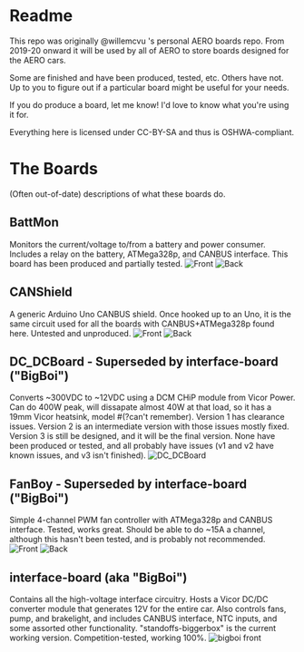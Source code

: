 # Readme

This repo was originally @willemcvu 's personal AERO boards repo. From 2019-20 onward it will be used by all of AERO to store boards designed for the AERO cars.

Some are finished and have been produced, tested, etc. Others have not. Up to you to figure out if a particular board might be useful for your needs.

If you do produce a board, let me know! I'd love to know what you're using it for.

Everything here is licensed under CC-BY-SA and thus is OSHWA-compliant.

# The Boards

(Often out-of-date) descriptions of what these boards do.

## BattMon

Monitors the current/voltage to/from a battery and power consumer. Includes a relay on the battery, ATMega328p, and CANBUS interface. This board has been produced and partially tested.
![Front](https://github.com/willemcvu/AERO-Boards-KiCad/blob/master/BattMon/BattMonV1.1/front.JPG "BattMon")
![Back](https://github.com/willemcvu/AERO-Boards-KiCad/blob/master/BattMon/BattMonV1.1/back.JPG "BattMon")


## CANShield
A generic Arduino Uno CANBUS shield. Once hooked up to an Uno, it is the same circuit used for all the boards with CANBUS+ATMega328p found here. Untested and unproduced.
![Front](https://github.com/willemcvu/AERO-Boards-KiCad/blob/master/CANShield/front.JPG "CanShield")
![Back](https://github.com/willemcvu/AERO-Boards-KiCad/blob/master/CANShield/back.JPG "CanShield")

## DC_DCBoard - Superseded by interface-board ("BigBoi")
Converts ~300VDC to ~12VDC using a DCM CHiP module from Vicor Power. Can do 400W peak, will dissapate almost 40W at that load, so it has a 19mm Vicor heatsink, model #(?can't remember).  Version 1 has clearance issues. Version 2 is an intermediate version with those issues mostly fixed. Version 3 is still be designed, and it will be the final version. None have been produced or tested, and all probably have issues (v1 and v2 have known issues, and v3 isn't finished).
![DC_DCBoard](https://github.com/willemcvu/AERO-Boards-KiCad/blob/master/DC_DCBoard/v2_3DView.JPG "DC_DCBoard")

## FanBoy - Superseded by interface-board ("BigBoi")
Simple 4-channel PWM fan controller with ATMega328p and CANBUS interface. Tested, works great. Should be able to do ~15A a channel, although this hasn't been tested, and is probably not recommended.
![Front](https://github.com/willemcvu/AERO-Boards-KiCad/blob/master/FanBoy/front.JPG "FanBoy")
![Back](https://github.com/willemcvu/AERO-Boards-KiCad/blob/master/FanBoy/back.JPG "FanBoy")

## interface-board (aka "BigBoi")
Contains all the high-voltage interface circuitry. Hosts a Vicor DC/DC converter module that generates 12V for the entire car. Also controls fans, pump, and brakelight, and includes CANBUS interface, NTC inputs, and some assorted other functionality. "standoffs-biggerbox" is the current working version. Competition-tested, working 100%.
![bigboi front](https://github.com/willemcvu/AERO-Boards-KiCad/blob/master/interface-board-standoffs-biggerbox/board-images/front-with-parts.jpg)


